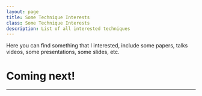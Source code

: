 ```yaml
---
layout: page
title: Some Technique Interests
class: Some Technique Interests
description: List of all interested techniques
---
```


Here you can find something that I interested, include some papers, talks videos, some presentations, some slides, etc.

# Coming next!
---


